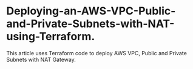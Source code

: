 # Deploying-an-AWS-VPC-Public-and-Private-Subnets-with-NAT-using-Terraform.
This article uses Terraform code to deploy AWS VPC, Public and Private Subnets with NAT Gateway.
